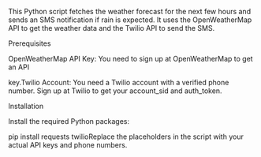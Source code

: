 This Python script fetches the weather forecast for the next few hours and sends an SMS notification if rain is expected. It uses the OpenWeatherMap API to get the weather data and the Twilio API to send the SMS.


Prerequisites

OpenWeatherMap API Key: You need to sign up at OpenWeatherMap to get an API 

key.Twilio Account: You need a Twilio account with a verified phone number. Sign up at Twilio to get your account_sid and auth_token.

Installation

Install the required Python packages:

pip install requests twilioReplace the placeholders in the script with your actual API keys and phone numbers.
